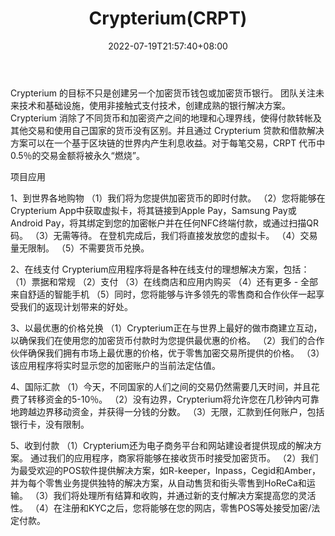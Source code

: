 ﻿---
weight: 
title: "Crypterium(CRPT)"
description: "Crypterium 的目标不只是创建另一个加密货币钱包或加密货币银行"
date: 2022-07-19T21:57:40+08:00
lastmod: 2022-07-19T16:45:40+08:00
draft: false
authors: ["june"]
featuredImage: "444.png"
link: "https://crypterium.com/?ref=1234btc.com"
tags: ["数字代币","Crypterium(CRPT)"]
categories: ["navigation"]
navigation: ["数字代币"]
lightgallery: true
toc: true
pinned: false
recommend: false
recommend1: false
---
Crypterium 的目标不只是创建另一个加密货币钱包或加密货币银行。 团队关注未来技术和基础设施，使用非接触式支付技术，创建成熟的银行解决方案。Crypterium 消除了不同货币和加密资产之间的地理和心理界线，使得付款转帐及其他交易和使用自己国家的货币没有区别。并且通过 Crypterium 贷款和借款解决方案可以在一个基于区块链的世界内产生利息收益。对于每笔交易，CRPT 代币中0.5％的交易金额将被永久“燃烧”。

项目应用

1、到世界各地购物
（1）我们将为您提供加密货币的即时付款。
（2）您将能够在Crypterium App中获取虚拟卡，将其链接到Apple Pay，Samsung Pay或Android Pay，将其绑定到您的加密帐户并在任何NFC终端付款，或通过扫描QR码。
（3）无需等待。 在登机完成后，我们将直接发放您的虚拟卡。
（4）交易量无限制。
（5）不需要货币兑换。

2、在线支付
Crypterium应用程序将是各种在线支付的理想解决方案，包括：
（1）票据和常规
（2）支付
（3）在线商店和应用内购买
（4）还有更多 - 全部来自舒适的智能手机
（5）同时，您将能够与许多领先的零售商和合作伙伴一起享受我们的返现计划带来的好处。

3、以最优惠的价格兑换
（1）Crypterium正在与世界上最好的做市商建立互动，以确保我们在使用您的加密货币付款时为您提供最优惠的价格。
（2）我们的合作伙伴确保我们拥有市场上最优惠的价格，优于零售加密交易所提供的价格。
（3）该应用程序将实时显示您的加密账户的当前法定估值。

4、国际汇款
（1）今天，不同国家的人们之间的交易仍然需要几天时间，并且花费了转移资金的5-10％。
（2）没有边界，Crypterium将允许您在几秒钟内可靠地跨越边界移动资金，并获得一分钱的分数。
（3）无限，汇款到任何账户，包括银行卡，没有限制。

5、收到付款
（1）Crypterium还为电子商务平台和网站建设者提供现成的解决方案。 通过我们的应用程序，商家将能够在接收货币时接受加密货币。
（2）我们为最受欢迎的POS软件提供解决方案，如R-keeper，Inpass，Cegid和Amber，并为每个零售业务提供独特的解决方案，从自动售货和街头零售到HoReCa和运输。
（3）我们将处理所有结算和收购，并通过新的支付解决方案提高您的灵活性。
（4）在注册和KYC之后，您将能够在您的网店，零售POS等处接受加密/法定付款。